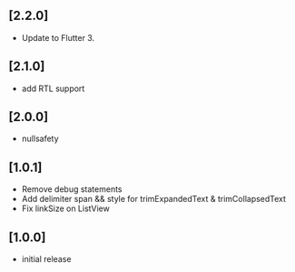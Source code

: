 ## [2.2.0]
- Update to Flutter 3.

## [2.1.0]
- add RTL support

## [2.0.0]
- nullsafety

## [1.0.1] 
- Remove debug statements 
- Add delimiter span && style for trimExpandedText & trimCollapsedText
- Fix linkSize on ListView

## [1.0.0] 
- initial release
